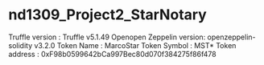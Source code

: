 # nd1309_Project2_StarNotary

Truffle version : Truffle v5.1.49
Openopen Zeppelin version: openzeppelin-solidity v3.2.0
Token Name : MarcoStar
Token Symbol : MST*
Token address : 0xF98b0599642bCa997Bec80d070f384275f86f478
